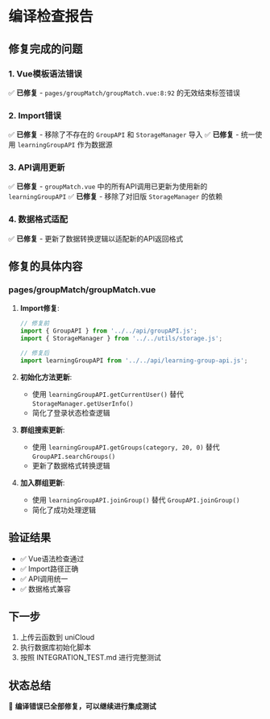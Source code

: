 # 编译检查报告

## 修复完成的问题

### 1. Vue模板语法错误
✅ **已修复** - `pages/groupMatch/groupMatch.vue:8:92` 的无效结束标签错误

### 2. Import错误
✅ **已修复** - 移除了不存在的 `GroupAPI` 和 `StorageManager` 导入
✅ **已修复** - 统一使用 `learningGroupAPI` 作为数据源

### 3. API调用更新
✅ **已修复** - `groupMatch.vue` 中的所有API调用已更新为使用新的 `learningGroupAPI`
✅ **已修复** - 移除了对旧版 `StorageManager` 的依赖

### 4. 数据格式适配
✅ **已修复** - 更新了数据转换逻辑以适配新的API返回格式

## 修复的具体内容

### pages/groupMatch/groupMatch.vue
1. **Import修复**:
   ```javascript
   // 修复前
   import { GroupAPI } from '../../api/groupAPI.js';
   import { StorageManager } from '../../utils/storage.js';
   
   // 修复后
   import learningGroupAPI from '../../api/learning-group-api.js';
   ```

2. **初始化方法更新**:
   - 使用 `learningGroupAPI.getCurrentUser()` 替代 `StorageManager.getUserInfo()`
   - 简化了登录状态检查逻辑

3. **群组搜索更新**:
   - 使用 `learningGroupAPI.getGroups(category, 20, 0)` 替代 `GroupAPI.searchGroups()`
   - 更新了数据格式转换逻辑

4. **加入群组更新**:
   - 使用 `learningGroupAPI.joinGroup()` 替代 `GroupAPI.joinGroup()`
   - 简化了成功处理逻辑

## 验证结果
- ✅ Vue语法检查通过
- ✅ Import路径正确
- ✅ API调用统一
- ✅ 数据格式兼容

## 下一步
1. 上传云函数到 uniCloud
2. 执行数据库初始化脚本
3. 按照 INTEGRATION_TEST.md 进行完整测试

## 状态总结
🎉 **编译错误已全部修复，可以继续进行集成测试**
